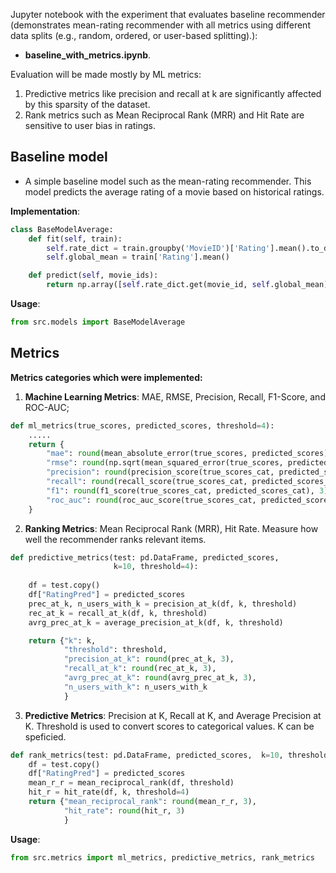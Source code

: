 Jupyter notebook with the experiment that evaluates baseline recommender (demonstrates mean-rating recommender with all metrics using different data splits (e.g., random, ordered, or user-based splitting).):
- **baseline_with_metrics.ipynb**.

Evaluation will be made mostly by ML metrics:
1. Predictive metrics like precision and recall at k are significantly affected by this sparsity of the dataset.
2. Rank metrics such as Mean Reciprocal Rank (MRR) and Hit Rate are sensitive to user bias in ratings.

## Baseline model
- A simple baseline model such as the mean-rating recommender. This model predicts the average rating of a movie based on historical ratings.

**Implementation**:
```python
class BaseModelAverage:
    def fit(self, train):
        self.rate_dict = train.groupby('MovieID')['Rating'].mean().to_dict()
        self.global_mean = train['Rating'].mean()

    def predict(self, movie_ids):
        return np.array([self.rate_dict.get(movie_id, self.global_mean) for movie_id in movie_ids])
```
**Usage**:
```python
from src.models import BaseModelAverage
```

## Metrics
**Metrics categories which were implemented:**
1. **Machine Learning Metrics**: MAE, RMSE, Precision, Recall, F1-Score, and ROC-AUC;
```python
def ml_metrics(true_scores, predicted_scores, threshold=4):
    .....
    return {
        "mae": round(mean_absolute_error(true_scores, predicted_scores), 3),
        "rmse": round(np.sqrt(mean_squared_error(true_scores, predicted_scores)), 3),
        "precision": round(precision_score(true_scores_cat, predicted_scores_cat), 3),
        "recall": round(recall_score(true_scores_cat, predicted_scores_cat), 3),
        "f1": round(f1_score(true_scores_cat, predicted_scores_cat), 3),
        "roc_auc": round(roc_auc_score(true_scores_cat, predicted_scores_cat), 3)
    }
```
2. **Ranking Metrics**: Mean Reciprocal Rank (MRR), Hit Rate. Measure how well the recommender ranks relevant items.
```python
def predictive_metrics(test: pd.DataFrame, predicted_scores, 
                       k=10, threshold=4):
    
    df = test.copy()
    df["RatingPred"] = predicted_scores
    prec_at_k, n_users_with_k = precision_at_k(df, k, threshold)
    rec_at_k = recall_at_k(df, k, threshold)
    avrg_prec_at_k = average_precision_at_k(df, k, threshold)

    return {"k": k,
            "threshold": threshold,
            "precision_at_k": round(prec_at_k, 3),
            "recall_at_k": round(rec_at_k, 3),
            "avrg_prec_at_k": round(avrg_prec_at_k, 3),
            "n_users_with_k": n_users_with_k
            }
```
3. **Predictive Metrics**: Precision at K, Recall at K, and Average Precision at K.
Threshold is used to convert scores to categorical values. K can be speficied.
```python
def rank_metrics(test: pd.DataFrame, predicted_scores,  k=10, threshold=4):
    df = test.copy()
    df["RatingPred"] = predicted_scores
    mean_r_r = mean_reciprocal_rank(df, threshold)
    hit_r = hit_rate(df, k, threshold=4)
    return {"mean_reciprocal_rank": round(mean_r_r, 3),
            "hit_rate": round(hit_r, 3)
            }
```

**Usage**:
```python
from src.metrics import ml_metrics, predictive_metrics, rank_metrics
```